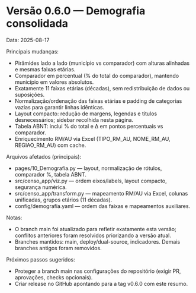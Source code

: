 # Versão 0.6.0 — Demografia consolidada

Data: 2025-08-17

Principais mudanças:
- Pirâmides lado a lado (município vs comparador) com alturas alinhadas e mesmas faixas etárias.
- Comparador em percentual (% do total do comparador), mantendo município em valores absolutos.
- Exatamente 11 faixas etárias (décadas), sem redistribuição de dados ou suposições.
- Normalização/ordenação das faixas etárias e padding de categorias vazias para garantir linhas idênticas.
- Layout compacto: redução de margens, legendas e títulos desnecessários; sidebar recolhida nesta página.
- Tabela ABNT: inclui % do total e Δ em pontos percentuais vs comparador.
- Enriquecimento RM/AU via Excel (TIPO_RM_AU, NOME_RM_AU, REGIAO_RM_AU) com cache.

Arquivos afetados (principais):
- pages/10_Demografia.py — layout, normalização de rótulos, comparador %, tabela ABNT.
- src/censo_app/viz.py — ordem eixos/labels, layout compacto, segurança numérica.
- src/censo_app/transform.py — mapeamento RM/AU via Excel, colunas unificadas, grupos etários (11 décadas).
- config/demografia.yaml — ordem das faixas e mapeamentos auxiliares.

Notas:
- O branch main foi atualizado para refletir exatamente esta versão; conflitos anteriores foram resolvidos priorizando a versão atual.
- Branches mantidos: main, deploy/dual-source, indicadores. Demais branches antigos foram removidos.

Próximos passos sugeridos:
- Proteger a branch main nas configurações do repositório (exigir PR, aprovações, checks opcionais).
- Criar release no GitHub apontando para a tag v0.6.0 com este resumo.
